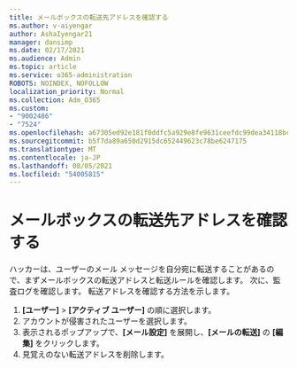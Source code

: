 ```yaml
---
title: メールボックスの転送先アドレスを確認する
ms.author: v-aiyengar
author: AshaIyengar21
manager: dansimp
ms.date: 02/17/2021
ms.audience: Admin
ms.topic: article
ms.service: o365-administration
ROBOTS: NOINDEX, NOFOLLOW
localization_priority: Normal
ms.collection: Adm_O365
ms.custom:
- "9002486"
- "7524"
ms.openlocfilehash: a67305ed92e181f0ddfc5a929e8fe9631ceefdc99dea34118bc99975461f3868
ms.sourcegitcommit: b5f7da89a650d2915dc652449623c78be6247175
ms.translationtype: MT
ms.contentlocale: ja-JP
ms.lasthandoff: 08/05/2021
ms.locfileid: "54005815"
---
```

# <a name="check-for-forwarding-addresses-on-mailboxes"></a>メールボックスの転送先アドレスを確認する

ハッカーは、ユーザーのメール メッセージを自分宛に転送することがあるので、まずメールボックスの転送アドレスと転送ルールを確認します。 次に、監査ログを確認します。 転送アドレスを確認する方法を示します。

1. **[ユーザー]** > **[アクティブ ユーザー]** の順に選択します。
1. アカウントが侵害されたユーザーを選択します。
1. 表示されるポップアップで、**[メール設定]** を展開し、**[メールの転送]** の **[編集]** をクリックします。
1. 見覚えのない転送アドレスを削除します。